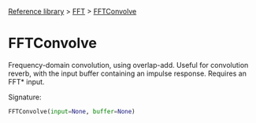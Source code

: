 [Reference library](../index.md) > [FFT](index.md) > [FFTConvolve](fftconvolve.md)

# FFTConvolve

Frequency-domain convolution, using overlap-add. Useful for convolution reverb, with the input buffer containing an impulse response. Requires an FFT* input.

Signature:
```python
FFTConvolve(input=None, buffer=None)
```
